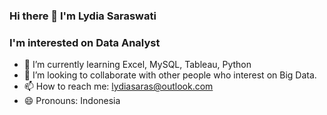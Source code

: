 ### Hi there 👋 I'm Lydia Saraswati

### I'm interested on Data Analyst

- 🌱 I’m currently learning Excel, MySQL, Tableau, Python
- 👯 I’m looking to collaborate with other people who interest on Big Data.
- 📫 How to reach me: lydiasaras@outlook.com
- 😄 Pronouns: Indonesia
